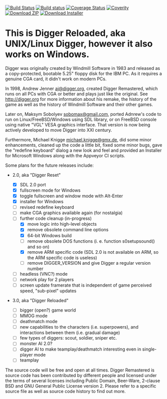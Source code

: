 [![Build Status](https://travis-ci.org/sobomax/digger.svg?branch=master)](https://travis-ci.org/sobomax/digger)
[![Build status](https://ci.appveyor.com/api/projects/status/s3nmvbv7xnt9uuyh/branch/master?svg=true)](https://ci.appveyor.com/project/sobomax/digger/branch/master)
[![Coverage Status](https://coveralls.io/repos/github/sobomax/digger/badge.svg?branch=master)](https://coveralls.io/github/sobomax/digger?branch=master)
[![Coverity](https://scan.coverity.com/projects/17679/badge.svg)](https://scan.coverity.com/projects/sobomax-digger)
[![Download ZIP](https://img.shields.io/badge/Windows-Download_ZIP-orange.svg)](https://ci.appveyor.com/api/projects/sobomax/digger/artifacts/digger-win32.zip?branch=master)
[![Download Installer](https://img.shields.io/badge/Windows-Download_Installer-orange.svg)](https://ci.appveyor.com/api/projects/sobomax/digger/artifacts/DiggerRemastered-Setup.exe?branch=master)

# This is Digger Reloaded, aka UNIX/Linux Digger, however it also works on Windows.

Digger was originally created by Windmill Software in 1983 and released as a
copy-protected, bootable 5.25" floppy disk for the IBM PC. As it requires a
genuine CGA card, it didn't work on modern PCs.

In 1998, Andrew Jenner <aj@digger.org>, created Digger Remastered, which runs
on all PCs with CGA or better and plays just like the original. See
http://digger.org for more information about his remake, the history of the
game as well as the history of Windmill Software and their other games.

Later on, Maksym Sobolyev <sobomax@gmail.com>, ported Adnrew's code to run
on Linux/FreeBSD/Windows using SDL library, or on FreeBSD console using
native "VGL" VESA graphics interface. That version is now being actively
developed to move Digger into XXI century.

Furthermore, Michael Knigge <michael.knigge@gmx.de>, did some minor
enhancements, cleaned up the code a little bit, fixed some minor bugs, gave
the "redefine keyboard" dialog a new look and feel and provided an Installer
for Microsoft Windows along with the Appveyor CI scripts.


Some plans for the future releases include:

- 2.0, aka "Digger Reset"
  - [x] SDL 2.0 port
  - [x] fullscreen mode for Windows
  - [x] toggle fullscreen and window mode with Alt-Enter
  - [x] installer for Windows
  - [ ] revised redefine keyboard
  - [ ] make CGA graphics available again (for nostalgia)
  - [ ] further code cleanup (in-progress)
      - [x] move logic into high-level objects
      - [x] remove obsolete command line options
      - [x] 64-bit Windows build
      - [ ] remove obsolete DOS functions (i. e. function s0setupsound() and
            so on)
      - [x] remove ARM specific code (SDL 2.0 is not available on ARM, so the
            ARM specific code is useless)
      - [ ] remove DIGGER_VERSION and give Digger a regular version number
  - [ ] headless (VNC?) mode
  - [ ] network play for 2 players
  - [ ] screen update framerate that is independent of game perceived speed,
        "sub-pixel" updates

- 3.0, aka "Digger Reloaded"

  - [ ] bigger (open?) game world
  - [ ] MMOG mode
  - [ ] deathmatch mode
  - [ ] new capabilities to the characters (i.e. superpowers), and interactions
        between them (i.e. gradual damage)
  - [ ] few types of diggers: scout, soldier, sniper etc.
  - [ ] monster AI 2.0?
  - [ ] digger AI to make teamplay/deathmatch interesting even in single-player mode
  - [ ] teamplay

The source code will be free and open at all times. Digger Remastered is
source code has been contributed by different people and licensed under the
terms of several licenses including Public Domain, Beer-Ware, 2-clause BSD
and GNU General Public License version 2. Please refer to a specific source
file as well as source code history to find out more.
